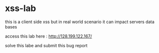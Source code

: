 # xss-lab
this is a client side xss but in real world scenario it can impact servers data bases 

access this lab here :   http://128.199.122.167/

solve this labe and submit this bug report  
